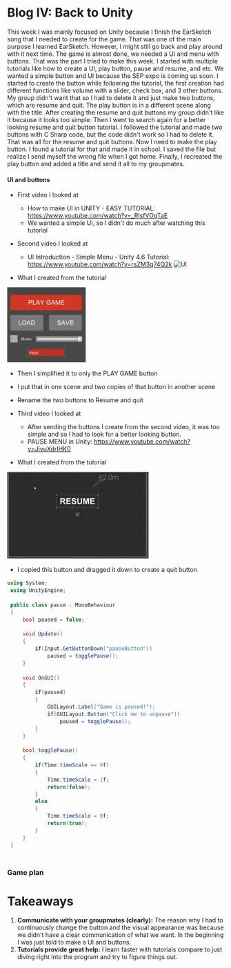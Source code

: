 # Blog IV: Back to Unity

This week I was mainly focused on Unity because I finish the EarSketch song that I needed to create for the game. That was one of the main purpose I learned EarSketch. However, I might still go back and play around with it next time. The game is almost done, we needed a UI and menu with buttons. That was the part I tried to make this week. I started with multiple tutorials like how to create a UI, play button, pause and resume, and etc. We wanted a simple button and UI because the SEP expo is coming up soon. I started to create the button while following the tutorial, the first creation had different functions like volume with a slider, check box, and 3 other buttons. My group didn't want that so I had to delete it and just make two buttons, which are resume and quit. The play button is in a different scene along with the title. After creating the resume and quit buttons my group didn't like it because it looks too simple. Then I went to search again for a better looking resume and quit button tutorial. I followed the tutorial and made two buttons with C Sharp code, but the code didn't work so I had to delete it. That was all for the resume and quit buttons. Now I need to make the play button. I found a tutorial for that and made it in school. I saved the file but realize I send myself the wrong file when I got home. Finally, I recreated the play button and added a title and send it all to my groupmates. 

#### UI and buttons 
+ First video I looked at
  + How to make UI in UNITY - EASY TUTORIAL: https://www.youtube.com/watch?v=_RIsfVOqTaE
  + We wanted a simple UI, so I didn't do much after watching this tutorial

+ Second video I looked at
  + UI Introduction - Simple Menu - Unity 4.6 Tutorial: https://www.youtube.com/watch?v=rsZM3q74Q2k
![UI](https://i.ytimg.com/vi/rsZM3q74Q2k/maxresdefault.jpg)

+ What I created from the tutorial

![First](Annotation.png)
+ Then I simplified it to only the PLAY GAME button
+ I put that in one scene and two copies of that button in another scene 
+ Rename the two buttons to Resume and quit

+ Third video I looked at
  + After sending the buttons I create from the second video, it was too simple and so I had to look for a better looking button.
  + PAUSE MENU in Unity: https://www.youtube.com/watch?v=JivuXdrIHK0
+ What I created from the tutorial

![Pause](PAUSE.png)
+ I copied this button and dragged it down to create a quit button
```C#
using System;
 using UnityEngine;
 
 public class pause : MonoBehaviour
 {
     bool paused = false;
 
     void Update()
     {
         if(Input.GetButtonDown("pauseButton"))
             paused = togglePause();
     }
     
     void OnGUI()
     {
         if(paused)
         {
             GUILayout.Label("Game is paused!");
             if(GUILayout.Button("Click me to unpause"))
                 paused = togglePause();
         }
     }
     
     bool togglePause()
     {
         if(Time.timeScale == 0f)
         {
             Time.timeScale = 1f;
             return(false);
         }
         else
         {
             Time.timeScale = 0f;
             return(true);    
         }
     }
 }
```


### 
```python


```

### Game plan



# Takeaways
1. **Communicate with your groupmates (clearly):** The reason why I had to continuously change the button and the visual appearance was because we didn't have a clear communication of what we want. In the beginning I was just told to make a UI and buttons. 
2. **Tutorials provide great help:** I learn faster with tutorials compare to just diving right into the program and try to figure things out.


